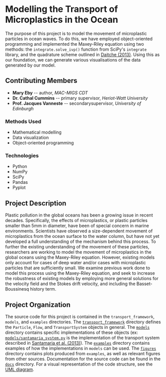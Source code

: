 # Modelling the Transport of Microplastics in the Ocean
The purpose of this project is to model the movement of microplastic particles in ocean waves. To do this, we have employed object-oriented
programming and implemented the Maxey-Riley equation using two methods: the `integrate.solve_ivp()` function from SciPy's `integrate`
library, and the quadrature scheme outlined in [Daitche (2013)](http://dx.doi.org/10.1016/j.jcp.2013.07.024). Using this as our foundation,
we can generate various visualisations of the data generated by our model.

## Contributing Members
- __Mary Eby__ -- author, _MAC-MIGS CDT_
- __Dr. Cathal Cummins__ -- primary supervisor, _Heriot-Watt University_
- __Prof. Jacques Vanneste__ -- secondarysupervisor, _University of Edinburgh_

### Methods Used
- Mathematical modelling
- Data visualization
- Object-oriented programming

### Technologies
- Python
- NumPy
- SciPy
- Pandas
- Pyplot

## Project Description
Plastic pollution in the global oceans has been a growing issue in recent decades. Specifically, the effects of microplastics,
or plastic particles smaller than 5mm in diameter, have been of special concern in marine environments. Scientists have observed a size-dependent movement
of microplastics from the ocean surface to the water column, but have not yet developed a full understanding of the mechanism behind this process. To
further the existing understanding of the movement of these particles, researchers are working to model the movement of microplastics in the global oceans
using the Maxey-Riley equation. However, existing models only account for cases of deep water and/or cases with microplastic particles that are
sufficiently small. We examine previous work done to model this process using the Maxey-Riley equation, and seek to increase the
robustness of existing models by employing more general solutions for the velocity field and the Stokes drift velocity, and including the
Basset-Boussinesq history term.

## Project Organization
The source code for this project is contained in the `transport_framework`, `models`, and `examples` directories. The [`transport_framework`](transport_framework)
directory defines the `Particle`, `Flow`, and `TransportSystem` objects in general. The [`models`](models) directory contains specific implementations of these
objects (ex: [`models/santamaria_system.py`](models/santamaria_system.py) is the implementation of the transport system described in [Santamaria et al. (2013)](https://doi.org/10.1209/0295-5075/102/14003)). The [`examples`](examples) directory contains examples of how the implementations in `models` can be used. The [`figures`](figures) directory contains plots
produced from `examples`, as well as relevant figures from other sources. Documentation for the source code can be found in the [`docs`](docs) directory.
For a visual representation of the code structure, see the [UML diagram](figures/UML_diagram.png).
